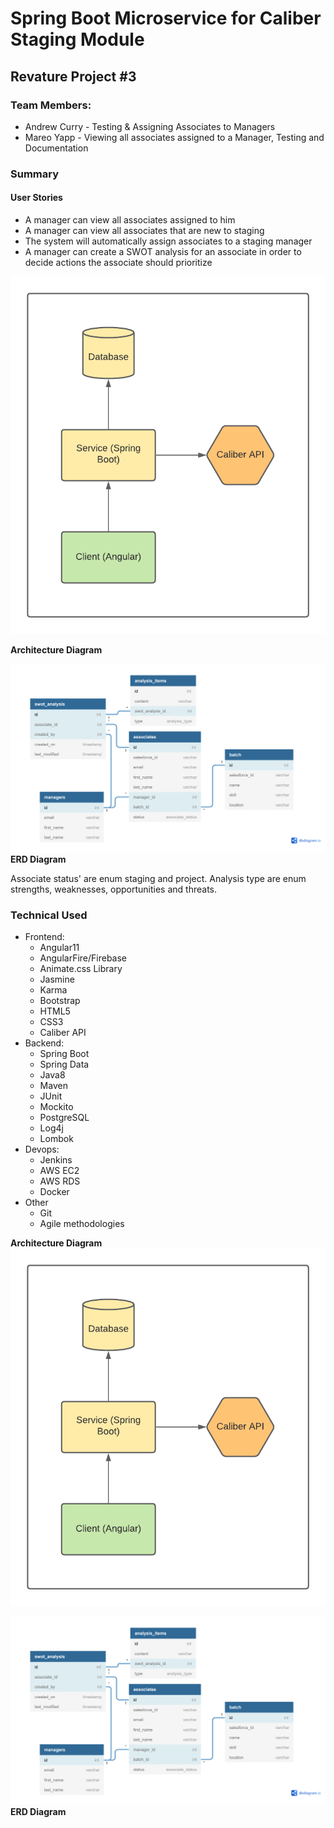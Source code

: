 # Spring Boot Microservice for Caliber Staging Module

## Revature Project #3

### Team Members:
- Andrew Curry - Testing & Assigning Associates to Managers
- Mareo Yapp - Viewing all associates assigned to a Manager, Testing and Documentation

### Summary

#### User Stories
- A manager can view all associates assigned to him
- A manager can view all associates that are new to staging
- The system will automatically assign associates to a staging manager
- A manager can create a SWOT analysis for an associate in order to decide actions the associate should prioritize

![](./imgs/AD.png)

**Architecture Diagram**

![](./imgs/ERD.PNG)
**ERD Diagram**

Associate status' are enum staging and project. Analysis type are enum strengths, weaknesses, opportunities and threats.

### Technical Used
- Frontend:
  - Angular11
  - AngularFire/Firebase
  - Animate.css Library
  - Jasmine
  - Karma
  - Bootstrap
  - HTML5
  - CSS3
  - Caliber API
- Backend:
  - Spring Boot
  - Spring Data
  - Java8
  - Maven
  - JUnit
  - Mockito
  - PostgreSQL
  - Log4j
  - Lombok
- Devops:
  - Jenkins
  - AWS EC2
  - AWS RDS
  - Docker
- Other
  - Git
  - Agile methodologies


**Architecture Diagram**![](./imgs/AD.png)


![](./imgs/ERD.PNG)**ERD Diagram**

